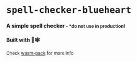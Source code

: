 <h1><code>spell-checker-blueheart</code></h1>

  <strong>A simple spell checker <small> - *do not use in production!</strong>
  <h3>Built with 🦀🕸</h3>
  <p>
  Check <a href="https://github.com/rustwasm/wasm-pack">wasm-pack</a> for more info
  </p>
